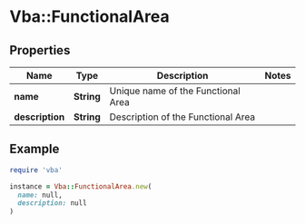 # Vba::FunctionalArea

## Properties

| Name | Type | Description | Notes |
| ---- | ---- | ----------- | ----- |
| **name** | **String** | Unique name of the Functional Area |  |
| **description** | **String** | Description of the Functional Area |  |

## Example

```ruby
require 'vba'

instance = Vba::FunctionalArea.new(
  name: null,
  description: null
)
```

